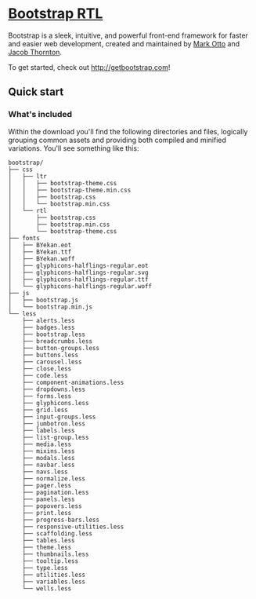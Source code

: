 # [Bootstrap RTL](http://getbootstrap.com)
Bootstrap is a sleek, intuitive, and powerful front-end framework for faster and easier web development, created and maintained by [Mark Otto](http://twitter.com/mdo) and [Jacob Thornton](http://twitter.com/fat).

To get started, check out <http://getbootstrap.com>!

## Quick start

### What's included
Within the download you'll find the following directories and files, logically grouping common assets and providing both compiled and minified variations. You'll see something like this:

```
bootstrap/
├── css
│   ├── ltr
│   │   ├── bootstrap-theme.css
│   │   ├── bootstrap-theme.min.css
│   │   ├── bootstrap.css
│   │   └── bootstrap.min.css
│   └── rtl
│       ├── bootstrap.css
│       ├── bootstrap.min.css
│       └── bootstrap-theme.css
├── fonts
│   ├── BYekan.eot
│   ├── BYekan.ttf
│   ├── BYekan.woff
│   ├── glyphicons-halflings-regular.eot
│   ├── glyphicons-halflings-regular.svg
│   ├── glyphicons-halflings-regular.ttf
│   └── glyphicons-halflings-regular.woff
├── js
│   ├── bootstrap.js
│   └── bootstrap.min.js
└── less
    ├── alerts.less
    ├── badges.less
    ├── bootstrap.less
    ├── breadcrumbs.less
    ├── button-groups.less
    ├── buttons.less
    ├── carousel.less
    ├── close.less
    ├── code.less
    ├── component-animations.less
    ├── dropdowns.less
    ├── forms.less
    ├── glyphicons.less
    ├── grid.less
    ├── input-groups.less
    ├── jumbotron.less
    ├── labels.less
    ├── list-group.less
    ├── media.less
    ├── mixins.less
    ├── modals.less
    ├── navbar.less
    ├── navs.less
    ├── normalize.less
    ├── pager.less
    ├── pagination.less
    ├── panels.less
    ├── popovers.less
    ├── print.less
    ├── progress-bars.less
    ├── responsive-utilities.less
    ├── scaffolding.less
    ├── tables.less
    ├── theme.less
    ├── thumbnails.less
    ├── tooltip.less
    ├── type.less
    ├── utilities.less
    ├── variables.less
    └── wells.less
```

